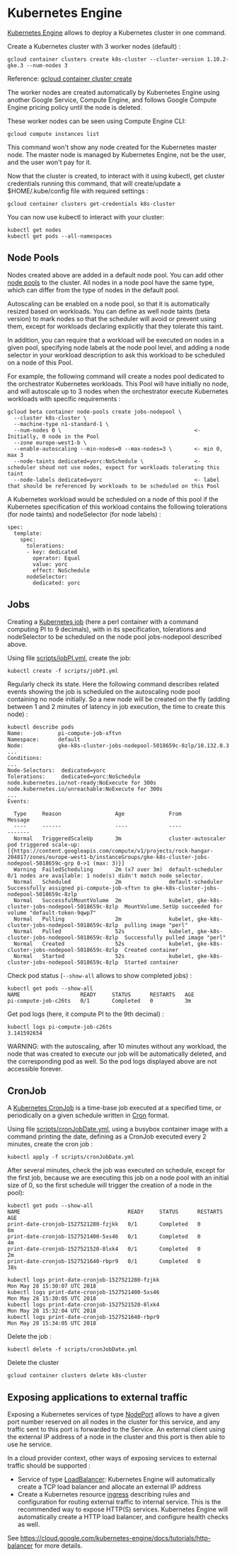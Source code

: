 # Kubernetes Engine

[Kubernetes Engine](https://cloud.google.com/kubernetes-engine) allows to deploy a Kubernetes cluster in one command.

Create a Kubernetes cluster with 3 worker nodes (default) :
```
gcloud container clusters create k8s-cluster --cluster-version 1.10.2-gke.3 --num-nodes 3
```

Reference: [gcloud container cluster create](https://cloud.google.com/sdk/gcloud/reference/container/clusters/create)

The worker nodes are created automatically by Kubernetes Engine using another Google Service, Compute Engine,
and follows Google Compute Engine pricing policy until the node is deleted.

These worker nodes can be seen using Compute Engine CLI:
```
gcloud compute instances list
```

This command won't show any node created for the Kubernetes master node. The master node is managed by Kubernetes Engine, not be the user, and the user won't pay for it.

Now that the cluster is created, to interact with it using kubectl, get cluster credentials running this command, that will create/update a $HOME/.kube/config file with required settings :
```
gcloud container clusters get-credentials k8s-cluster
```

You can now use kubectl to interact with your cluster:
```
kubectl get nodes
kubectl get pods --all-namespaces
```

## Node Pools

Nodes created above are added in a default node pool.
You can add other [node pools](https://cloud.google.com/kubernetes-engine/docs/concepts/node-pools) to the cluster. All nodes in a node pool have the same type, which can differ from the type of nodes in the default pool.

Autoscaling can be enabled on a node pool, so that it is automatically resized based on workloads.
You can define as well node taints (beta version) to mark nodes so that the scheduler will avoid or prevent using them, except for workloads declaring explicitly that they tolerate this taint.

In addition, you can require that a workload will be executed on nodes in a given pool, specifying node labels at the node pool level, and adding a node selector in your workload description to ask this workload to be scheduled on a node of this Pool.

For example, the following command will create a nodes pool dedicated to the orchestrator Kubernetes workloads.
This Pool will have initially no node, and will autoscale up to 3 nodes when the orchestrator execute Kubernetes workloads with specific requirements :

```
gcloud beta container node-pools create jobs-nodepool \
  --cluster k8s-cluster \
  --machine-type n1-standard-1 \
  --num-nodes 0 \                                          <- Initially, 0 node in the Pool
  --zone europe-west1-b \
  --enable-autoscaling --min-nodes=0 --max-nodes=3 \       <- min 0, max 3
  --node-taints dedicated=yorc:NoSchedule \                <- scheduler shoud not use nodes, expect for workloads tolerating this taint
  --node-labels dedicated=yorc                             <- label that should be referenced by workloads to be scheduled on this Pool
```

A  Kubernetes workload would be scheduled on a node of this pool if the Kubernetes specification of this workload contains the following tolerations (for node taints) and nodeSelector (for node labels) :
```
spec:
  template:
    spec:
      tolerations:
      - key: dedicated
        operator: Equal
        value: yorc
        effect: NoSchedule
      nodeSelector:
        dedicated: yorc
```

## Jobs

Creating a [Kubernetes job](https://kubernetes.io/docs/concepts/workloads/controllers/jobs-run-to-completion/) (here a perl container with a command computing PI to 9 decimals), with in its specification, tolerations and nodeSelector to be scheduled on the node pool jobs-nodepool described above.

Using file [scripts/jobPI.yml](../scripts/jobPI.yml), create the job:
```
kubectl create -f scripts/jobPI.yml
```

Regularly check its state. Here the following command describes related events showing the job is scheduled on the autoscaling node pool containing no node initially.
So a new node will be created on the fly (adding between 1 and 2 minutes of latency in job execution, the time to create this node) :
```
kubectl describe pods
Name:           pi-compute-job-xftvn
Namespace:      default
Node:           gke-k8s-cluster-jobs-nodepool-5018659c-8zlp/10.132.0.3
...
Conditions:
...
Node-Selectors:  dedicated=yorc
Tolerations:     dedicated=yorc:NoSchedule
node.kubernetes.io/not-ready:NoExecute for 300s
node.kubernetes.io/unreachable:NoExecute for 300s
...
Events:
 
  Type     Reason                 Age              From                                                  Message
  ----     ------                 ----             ----                                                  -------
  Normal   TriggeredScaleUp       3m               cluster-autoscaler                                    pod triggered scale-up: [{https://content.googleapis.com/compute/v1/projects/rock-hangar-204817/zones/europe-west1-b/instanceGroups/gke-k8s-cluster-jobs-nodepool-5018659c-grp 0->1 (max: 3)}]
  Warning  FailedScheduling       2m (x7 over 3m)  default-scheduler                                     0/1 nodes are available: 1 node(s) didn't match node selector.
  Normal   Scheduled              2m               default-scheduler                                     Successfully assigned pi-compute-job-xftvn to gke-k8s-cluster-jobs-nodepool-5018659c-8zlp
  Normal   SuccessfulMountVolume  2m               kubelet, gke-k8s-cluster-jobs-nodepool-5018659c-8zlp  MountVolume.SetUp succeeded for volume "default-token-9qwp7"
  Normal   Pulling                2m               kubelet, gke-k8s-cluster-jobs-nodepool-5018659c-8zlp  pulling image "perl"
  Normal   Pulled                 52s              kubelet, gke-k8s-cluster-jobs-nodepool-5018659c-8zlp  Successfully pulled image "perl"
  Normal   Created                52s              kubelet, gke-k8s-cluster-jobs-nodepool-5018659c-8zlp  Created container
  Normal   Started                52s              kubelet, gke-k8s-cluster-jobs-nodepool-5018659c-8zlp  Started container
```


Check pod status (```--show-all``` allows to show completed jobs) :
```
kubectl get pods --show-all
NAME                   READY     STATUS      RESTARTS   AGE
pi-compute-job-c26ts   0/1       Completed   0          3m
```


Get pod logs (here, it compute PI to the 9th decimal) :
```
kubectl logs pi-compute-job-c26ts
3.141592654
```

WARNING: with the autoscaling, after 10 minutes without any workload, the node that was created to execute our job will be automatically deleted, and the corresponding pod as well. So the pod logs displayed above are not accessible forever.

## CronJob

A [Kubernetes CronJob](https://kubernetes.io/docs/concepts/workloads/controllers/cron-jobs/) is a time-base job executed at a specified time, or periodically on a given schedule written in [Cron](https://en.wikipedia.org/wiki/Cron) format.

Using file [scripts/cronJobDate.yml](../scripts/cronJobDate.yml), using a busybox container image with a command printing the date, defining as a CronJob executed every 2 minutes, create the cron job :
```
kubectl apply -f scripts/cronJobDate.yml
```

After several minutes, check the job was executed on schedule, except for the first job, because we are executing this job on a node pool with an initial size of 0, so the first schedule will trigger the creation of a node in the pool):
```
kubectl get pods --show-all
NAME                                  READY     STATUS      RESTARTS   AGE
print-date-cronjob-1527521280-fzjkk   0/1       Completed   0          6m
print-date-cronjob-1527521400-5xs46   0/1       Completed   0          4m
print-date-cronjob-1527521520-8lxk4   0/1       Completed   0          2m
print-date-cronjob-1527521640-rbpr9   0/1       Completed   0          38s
 
kubectl logs print-date-cronjob-1527521280-fzjkk
Mon May 28 15:30:07 UTC 2018
kubectl logs print-date-cronjob-1527521400-5xs46
Mon May 28 15:30:05 UTC 2018
kubectl logs print-date-cronjob-1527521520-8lxk4
Mon May 28 15:32:04 UTC 2018
kubectl logs print-date-cronjob-1527521640-rbpr9
Mon May 28 15:34:05 UTC 2018
```

Delete the job :
```
kubectl delete -f scripts/cronJobDate.yml
```

Delete the cluster

```
gcloud container clusters delete k8s-cluster
```

## Exposing applications to external traffic

Exposing a Kubernetes services of type [NodePort](https://kubernetes.io/docs/concepts/services-networking/service/#type-nodeport) allows to have a given port number reserved on all nodes in the cluster for this service, and any traffic sent to this port is forwarded to the Service.
An external client using the external IP address of a node in the cluster and this port is then able to use he service.

In a cloud provider context, other ways of exposing services to external traffic should be supported :
  * Service of type [LoadBalancer](https://kubernetes.io/docs/concepts/services-networking/service/#type-loadbalancer): Kubernetes Engine will automatically create a TCP load balancer and allocate an external IP address
  * Create a Kubernetes resource [ingress](https://kubernetes.io/docs/concepts/services-networking/ingress/) describing rules and configuration for routing external traffic to internal service. This is the recommended way to expose HTTP(S) services. Kubernetes Engine will automatically create a HTTP load balancer, and configure health checks as well.

See https://cloud.google.com/kubernetes-engine/docs/tutorials/http-balancer for more details.
